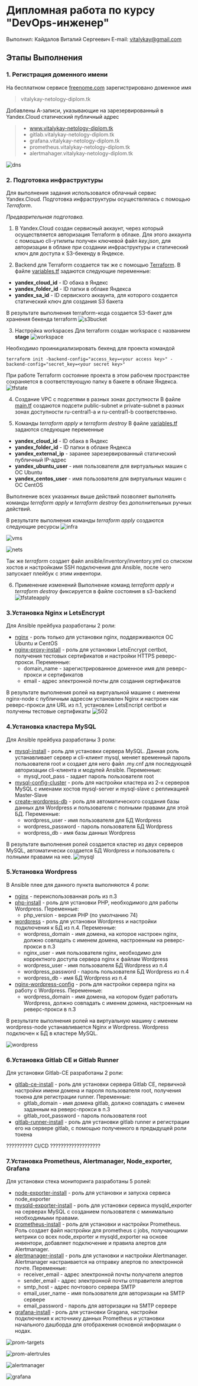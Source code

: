 # Дипломная работа по курсу "DevOps-инженер"

Выполнил: Кайдалов Виталий Сергеевич
E-mail: vitalykay@gmail.com

## Этапы Выполнения

### 1. Регистрация доменного имени

На бесплатном сервисе [freenome.com](freenom.com) зарегистрировано доменное имя
> vitalykay-netology-diplom.tk

Добавлены А-записи, указывающие на зарезервированный в Yandex.Cloud статический публичный адрес
> * www.vitalykay-netology-diplom.tk
> * gitlab.vitalykay-netology-diplom.tk
> * grafana.vitalykay-netology-diplom.tk
> * prometheus.vitalykay-netology-diplom.tk
> * alertmahager.vitalykay-netology-diplom.tk

![dns](images/dns_management.png)

### 2. Подготовка инфраструктуры

Для выполнения задания использовался облачный сервис Yandex.Cloud.
Подготовка инфраструктуры осуществлялась с помощью *Terraform*.

*Предварительная подготовка.*
1. В Yandex.Cloud создан сервисный аккаунт, через который осуществляется авторизация Terraform в облаке. Для этого аккаунта с помошью cli-утилиты получен ключевой файл *key.json*, для авторизации в облаке при создании инфраструктуры и статический ключ для доступа к S3-бекенду в Яндексе.

2. Backend для Terraform создается так же с помощью [Terraform](terraform/s3backend/). 
В файле [variables.tf](terraform/s3backend/variables.tf) задаются следующие переменные:
* **yandex_cloud_id** - ID обака в Яндекс
* **yandex_folder_id** - ID папки в облаке Яндекса
* **yandex_sa_id** - ID сервиского аккаунта, для которого создается статический ключ для создания S3 бакета

В результате выполнения terraform-кода создается S3-бакет для хранения бекенда terraform
![s3bucket](images/s3bucket.png)

3. Настройка workspaces
Для terraform создан workspace с названием **stage**
![workspace](images/workspace.png)

Необходимо проинициализировать бекенд для проекта командой
```
terraform init -backend-config="access_key=<your access key>" -backend-config="secret_key=<your secret key>"
```

При работе Terraform состояние проекта в этом рабочем пространстве сохраняется в соответствующую папку в бакете в облаке Яндекса.
![tfstate](images/tfstate.png)

4. Создание VPC с подсетями в разных зонах доступности
В файле [main.tf](terraform/stage/main.tf) создаются подсети public-subnet и private-subnet в разных зонах доступности ru-central1-a и ru-central1-b соответственно.

5. Команды *terraform apply* и *terraform destroy*
В файле [variables.tf](terraform/stage/variables.tf) задаются следующие переменные
* **yandex_cloud_id** - ID обака в Яндекс
* **yandex_folder_id** - ID папки в облаке Яндекса
* **yandex_external_ip** - заранее зарезервированный статический публичный IP-адрес
* **yandex_ubuntu_user** - имя пользователя для виртуальных машин с ОС Ubuntu
* **yandex_centos_user** - имя пользователя для виртуальных машин с ОС CentOS

Выполнение всех указанных выше действий позволяет выполнять команды *terraform apply* и *terraform destroy* без дополнительных ручных действий.

В результате выполнения команды *terraform apply* создаются cледующие ресурсы
![infra](images/infra.png)

![vms](images/vms.png)

![nets](images/nets.png)

Так же *terraform* создает файл ansible/inventory/inventory.yml со списком хостов и настройками SSH подключения для Ansible, после чего запускает плейбук с этим инвентори.

6. Применение изменений
Выполнение команд *terraform apply* и *terraform destroy* фиксируется в файле состояния в s3-backend
![tfstateapply](images/tfstateapply.png)

### 3.Установка Nginx и LetsEncrypt

Для Ansible прейбука разработаны 2 роли:
* [nginx](ansible/roles/nginx/README.md) - роль только для установки nginx, поддерживаются ОС Ubuntu и CentOS
* [nginx-proxy-install](ansible/roles/nginx-proxy-install/README.md) - роль для установки LetsEncrypt certbot, получения тестовых сертификатов и настройки HTTPS реверс-прокси. Переменные: 
  + domain_name - зарегистрированное доменное имя для реверс-прокси и сертификатов
  + email - адрес электронной почты для создания сертификатов

В результате выполнения ролей на виртуальной машине с имененм nginx-node с публичным адресом установлен Nginx и настроен как реверс-прокси для URL из п.1, установлен LetsEncript certbot и получены тестовые сертификаты
![502](images/502.png)

### 4.Установка кластера MySQL

Для Ansible прейбука разработаны 3 роли:
* [mysql-install](ansible/roles/mysql-install/README.md) - роль для установки сервера MySQL. Данная роль устанавливает сервер и cli-клиент mysql, меняет временный пароль пользователя root и создает для него файл .my.cnf для последующей авторизации cli-клиента и модулей Ansible. Переменные:
  + mysql_root_pass - задает пароль пользователя root
* [mysql-config-cluster](ansible/roles/mysql-config-cluster/README.md) - роль для настройки кластера из 2-х серверов MySQL с именами хостов mysql-server и mysql-slave с репликацией Master-Slave
* [create-wordpress-db](ansible/roles/create-wordpress-db/README.md) - роль для автоматического создания базы данных для Wordpress и пользователя с полными правами для этой БД. Переменные:
  + wordpress_user - имя пользователя для БД Wordpress
  + wordpress_password - пароль пользователя БД Wordpress
  + wordpress_db - имя базы данных Wordpress

В результате выполнения ролей создается кластер из двух серверов MySQL, автоматически создается БД Wordpress и пользователь с полными правами на нее. 
![mysql](images/mysql.png)

### 5.Установка Wordpress

В Ansible плее для данного пункта выполняются 4 роли:
* [nginx](ansible/roles/nginx/README.md) - переиспользованная роль из п.3
* [php-install](ansible/roles/php-install/README.md) - роль для установки PHP, необходимого для работы Wordpress. Переменные:
  + php_version - версия PHP (по умолчанию 74)
* [wordpress](ansible/roles/wordpress/README.md) - роль для установки Wordpress и настройки подключения к БД из п.4. Переменные:
  + wordpress_domain - имя домена, на которое настроен nginx, должно совпадать с именем домена, настроенным на реверс-прокси в п.3
  + nginx_user - имя пользователя nginx, необходимо для корректного доступа сервера nginx к файлам Wordpress
  + wordpress_user - имя пользователя БД Wordpress из п.4
  + wordpress_password - пароль пользователя БД Wordpress из п.4
  + wordpress_db - имя БД Wordpress из п.4
* [nginx-wordpress-config](ansible/roles/nginx-wordpress-config/README.md) - роль для настройки сервера nginx на работу с Wordpress. Переменные:
  + wordpress_domain - имя домена, на котором будет работать Wordpress, должно совпадать с именем домена, настроенным на реверс-прокси в п.3

В результате выполнения ролей на виртуальную машину с именем wordpress-node устанавливается Nginx и Wordpress. Wordpress подключен к БД в кластере MySQL.

![wordpress](images/wordpress.png)

### 6.Установка Gitlab CE и Gitlab Runner

Для установки Gitlab-CE разработаны 2 роли:
* [gitlab-ce-install](ansible/roles/gitlab-ce-install/README.md) - роль для установки сервера Gitlab CE, первичной настройки имени домена и пароля пользователя root, получения токена для регистрации runner. Переменные:
  + gitlab_domain - имя домена gitlab, должно совпадать с именем заданным на реверс-прокси в п.3
  + gitlab_root_password - пароль пользователя root
* [gitlab-runner-install](ansible/roles/gitlab-runner-install/README.md) - роль для установки gitlab runner и регистрации его на сервере gitlab, с помощью полученного в предыдущей роли токена

?????????? CI/CD ???????????????????

### 7.Установка Prometheus, Alertmanager, Node_exporter, Grafana

Для установки стека мониторинга разработаны 5 ролей:
* [node-exporter-install](ansible/roles/node-exporter-install/README.md) - роль для установки и запуска сервиса node_exporter
* [mysqld-exporter-install](ansible/roles/mysqld-exporter-install/README.md) - роль для установки сервиса mysqld_exporter на серверах MySQL с созданием пользователя с минимально необходимыми правами.
* [prometheus-install](ansible/roles/prometheus-install/README.md) - роль для установки и настройки Prometheus. Роль создает файл настройки для prometheus c jobs, получающими метрики со всех node_exporter и mysqld_exporter на основе инвентори, добавляет подключение и правила алертов для Alertmanager.
* [alertmanager-install](ansible/roles/alertmanager-install/README.md) - роль для установки и настройки Alertmanager. Alertmanager настраивается на отправку алертов по электронной почте. Переменные:
  + receiver_email - адрес электронной почты получателя алертов
  + sender_email - адрес электронной почты отправителя алертов
  + smtp_host - адрес почтового сервера SMTP
  + email_user_name - имя пользователя для авторизации на SMTP сервере
  + email_password - пароль для авторизации на SMTP сервере
* [grafana-install](ansible/roles/grafana-install/README.md) - роль для установки Gragana, настройки подключения к источнику данных Prometheus и установки начального дашборда для отображения основной информации о нодах.

![prom-targets](images/prom-targets.png)

![prom-alertrules](images/prom-alertrules.png)

![alertmanager](images/alertmanager.png)

![grafana](images/grafana.png)